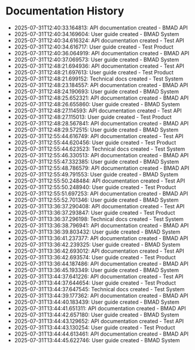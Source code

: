 # Documentation History

- 2025-07-31T12:40:33.164813: API documentation created - BMAD API
- 2025-07-31T12:40:34.169604: User guide created - BMAD System
- 2025-07-31T12:40:34.616324: API documentation created - Test API
- 2025-07-31T12:40:34.616717: User guide created - Test Product
- 2025-07-31T12:40:36.064919: API documentation created - BMAD API
- 2025-07-31T12:40:37.069573: User guide created - BMAD System
- 2025-07-31T12:48:21.694936: API documentation created - Test API
- 2025-07-31T12:48:21.697613: User guide created - Test Product
- 2025-07-31T12:48:21.699152: Technical docs created - Test System
- 2025-07-31T12:48:23.184557: API documentation created - BMAD API
- 2025-07-31T12:48:24.190693: User guide created - BMAD System
- 2025-07-31T12:48:25.652321: API documentation created - BMAD API
- 2025-07-31T12:48:26.655860: User guide created - BMAD System
- 2025-07-31T12:48:27.114593: API documentation created - Test API
- 2025-07-31T12:48:27.115013: User guide created - Test Product
- 2025-07-31T12:48:28.567841: API documentation created - BMAD API
- 2025-07-31T12:48:29.572515: User guide created - BMAD System
- 2025-07-31T12:55:44.616749: API documentation created - Test API
- 2025-07-31T12:55:44.620456: User guide created - Test Product
- 2025-07-31T12:55:44.623523: Technical docs created - Test System
- 2025-07-31T12:55:46.330513: API documentation created - BMAD API
- 2025-07-31T12:55:47.332385: User guide created - BMAD System
- 2025-07-31T12:55:48.786579: API documentation created - BMAD API
- 2025-07-31T12:55:49.791553: User guide created - BMAD System
- 2025-07-31T12:55:50.248484: API documentation created - Test API
- 2025-07-31T12:55:50.248940: User guide created - Test Product
- 2025-07-31T12:55:51.697253: API documentation created - BMAD API
- 2025-07-31T12:55:52.701346: User guide created - BMAD System
- 2025-07-31T13:36:37.290408: API documentation created - Test API
- 2025-07-31T13:36:37.293847: User guide created - Test Product
- 2025-07-31T13:36:37.296198: Technical docs created - Test System
- 2025-07-31T13:36:38.796941: API documentation created - BMAD API
- 2025-07-31T13:36:39.803432: User guide created - BMAD System
- 2025-07-31T13:36:41.237377: API documentation created - BMAD API
- 2025-07-31T13:36:42.239325: User guide created - BMAD System
- 2025-07-31T13:36:42.693012: API documentation created - Test API
- 2025-07-31T13:36:42.693574: User guide created - Test Product
- 2025-07-31T13:36:44.187486: API documentation created - BMAD API
- 2025-07-31T13:36:45.193349: User guide created - BMAD System
- 2025-07-31T13:44:37.641226: API documentation created - Test API
- 2025-07-31T13:44:37.644654: User guide created - Test Product
- 2025-07-31T13:44:37.647545: Technical docs created - Test System
- 2025-07-31T13:44:39.177362: API documentation created - BMAD API
- 2025-07-31T13:44:40.183439: User guide created - BMAD System
- 2025-07-31T13:44:41.651311: API documentation created - BMAD API
- 2025-07-31T13:44:42.657180: User guide created - BMAD System
- 2025-07-31T13:44:43.129652: API documentation created - Test API
- 2025-07-31T13:44:43.130254: User guide created - Test Product
- 2025-07-31T13:44:44.613461: API documentation created - BMAD API
- 2025-07-31T13:44:45.622746: User guide created - BMAD System
